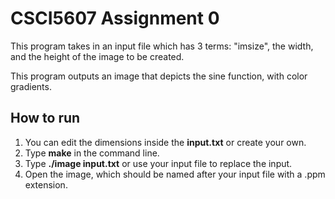 # CSCI5607 Assignment 0

This program takes in an input file which has 3 terms: "imsize", the width, and the height of the image to be created.

This program outputs an image that depicts the sine function, with color gradients.

## How to run
1. You can edit the dimensions inside the **input.txt** or create your own.
2. Type **make** in the command line.
3. Type **./image input.txt** or use your input file to replace the input.
4. Open the image, which should be named after your input file with a .ppm extension.

